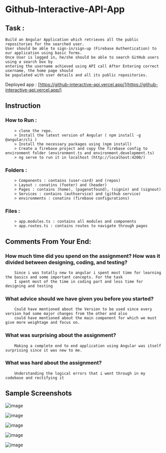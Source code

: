 # Github-Interactive-API-App

## Task :
    Build an Angular Application which retrieves all the public repositories for the searched user. 
    User should be able to sign-in/sign-up (Firebase Authentication) to our application using basic forms. 
    Once User is logged in, he/she should be able to search GitHub users using a search box by 
    entering the username achieved using API call After Entering correct username, the home page should 
    be populated with user details and all its public repositories.
    
 Deployed app : [https://github-interactive-api.vercel.app/](https://github-interactive-api.vercel.app/)    

## Instruction
### How to Run :
        > clone the repo.
        > Install the latest version of Angular ( npm install -g @angular/cli )
        > Install the necessary packages using (npm install)
        > Create a firebase project and copy the firebase config to environment folder (environment.ts and environment.development.ts)
        > ng serve to run it in localhost (http://localhost:4200/)
### Folders : 
        > Components : contains (user-card) and (repos)
        > Layout : conatins (footer) and (header)
        > Pages : contains (home), (pagenotfound), (signin) and (signout)
        > Services : contains (authservice) and (github service)
        > environments : conatins (firebase configurations)
### Files :
        > app.modules.ts : contains all modules and components
        > app.routes.ts : contains routes to navigate through pages

## Comments From Your End:
###  How much time did you spend on the assignment? How was it divided between designing, coding, and testing?
        Since i was totally new to angular i spent most time for learning the basics and some important concepts. For the task 
        I spent most of the time in coding part and less time for designing and testing  
###  What advice should we have given you before you started? 
        Could have mentioned about the Version to be used since every version had some major changes from the other and also 
        could have mentioned about the main component for which we must give more weightage and focus on.
### What was surprising about the assignment? 
        Making a complete end to end application using Angular was itself surprising since it was new to me.
### What was hard about the assignment?
        Understanding the logical errors that i went through in my codebase and rectifying it 
## Sample Screenshots 
![image](https://github.com/Manish210103/Github-Interactive-API-App/assets/102723626/387ae472-dbf1-47b0-97ca-344abcd6a021)

![image](https://github.com/Manish210103/Github-Interactive-API-App/assets/102723626/50ede251-6946-4de1-a42a-bcd876a5d094)

![image](https://github.com/Manish210103/Github-Interactive-API-App/assets/102723626/2bedc3fa-3010-415b-b35d-d3b5159bd81c)

![image](https://github.com/Manish210103/Github-Interactive-API-App/assets/102723626/f2c627d3-9cee-4563-b67d-4bb3c327a7dd)

![image](https://github.com/Manish210103/Github-Interactive-API-App/assets/102723626/6418d4f2-1b60-422f-af4b-33db8d311c18)




